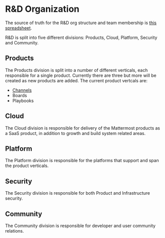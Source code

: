 # R&D Organization

The source of truth for the R&D org structure and team membership is [this spreadsheet](https://docs.google.com/spreadsheets/d/1lH8QIjQGEoGospDUdVs_LQ_i2b82I1ce6W7z18vhPTQ/edit#gid=1820415931).

R&D is split into five different divisions: Products, Cloud, Platform, Security and Community.

## Products

The Products division is split into a number of different verticals, each responsible for a single product. Currently there are three but more will be created as new products are added. The current product vertcals are:

* [Channels](/operations/research-and-development/organization/channels)
* Boards
* Playbooks

## Cloud

The Cloud division is responsible for delivery of the Mattermost products as a SaaS product, in addition to growth and build system related areas.

## Platform

The Platform division is responsible for the platforms that support and span the product verticals.

## Security

The Security division is responsible for both Product and Infrastructure security.

## Community

The Community division is responsible for developer and user community relations.
